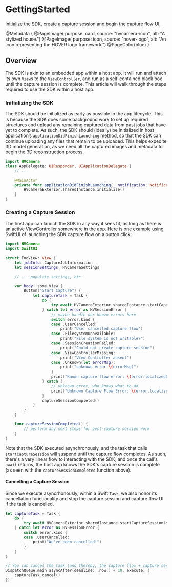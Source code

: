 # GettingStarted

Initialize the SDK, create a capture session and begin the capture flow UI.

@Metadata {
    @PageImage(
        purpose: card, 
        source: "hvcamera-icon", 
        alt: "A stylized house.")
    @PageImage(
        purpose: icon, 
        source: "hover-logo", 
        alt: "An icon representing the HOVER logo framework.")
    @PageColor(blue)
}

## Overview

The SDK is akin to an embedded app within a host app. It will run and attach its own `View`s to the `ViewController`, and run as a self-contained black box until the capture session is complete.
This article will walk through the steps required to use the SDK within a host app.

### Initializing the SDK

The SDK should be initialized as early as possible in the app lifecycle. This is because the SDK does some background work to set up required structures and upload any remaining captured data from past jobs that have yet to complete.
As such, the SDK should (ideally) be initialized in host application’s `applicationDidFinishLaunching` method, so that the SDK can continue uploading any files that remain to be uploaded. This helps expedite 3D model generation, as we need all the captured images and metadata to begin the 3D reconstruction process.

```swift
import HVCamera
class AppDelegate: UIResponder, UIApplicationDelegate {
    // ...

    @MainActor
    private func applicationDidFinishLaunching(_ notification: Notification) {
        HVCameraExterior.sharedInstance.initialize()
    }
}
```

### Creating a Capture Session

The host app can launch the SDK in any way it sees fit, as long as there is an active ViewController somewhere in the app. Here is one example using SwiftUI of launching the SDK capture flow on a button click:

```swift
import HVCamera
import SwiftUI

struct FooView: View {
    let jobInfo: CaptureJobInformation
    let sessionSettings: HVCameraSettings

    // ... populate settings, etc. 

    var body: some View {
        Button("Start Capture") {
            let captureTask = Task {
                do {
                    try await HVCameraExterior.sharedInstance.startCaptureSession(settings: sessionSettings, info: jobInfo)
                } catch let error as HVSessionError {
                    // maybe handle our known errors here
                    switch error.kind {
                    case .UserCancelled:
                        print("User cancelled capture flow")
                    case .FilesystemUnavailable:
                        print("File system is not writable?")
                    case .SessionCreationFailed:
                        print("Could not create capture session")
                    case .ViewControllerMissing:
                        print("View Controller absent")
                    case .Unknown(let errorMsg):
                        print("unknown error \(errorMsg)")
                    }
                    print("Known capture flow error: \(error.localizedDescription)")
                } catch {
                    // unknown error, who knows what to do
                    print("Unknown Capture Flow Error: \(error.localizedDescription)")
                }
                captureSessionCompleted()
            }
        }
    }

    func captureSessionCompleted() {
        // perform any next steps for post-capture session work
    }
}
```

Note that the SDK executed asynchronously, and the task that calls ``startCaptureSession`` will suspend until the capture flow completes. As such, there's a very linear flow to interacting with the SDK, and once the call's `await` returns, the host app knows the SDK's capture session is complete (as seen with the `captureSessionCompleted` function above).

#### Cancelling a Capture Session

Since we execute asyncrhonously, within a Swift ``Task``, we also honor its cancellation functionality and stop the capture session and capture flow UI if the task is cancelled. 

```swift
let captureTask = Task {
    do {
        try await HVCameraExterior.sharedInstance.startCaptureSession(settings: sessionSettings, info: jobInfo)
    } catch let error as HVSessionError {
        switch error.kind {
        case .UserCancelled:
            print("We've been cancelled!")
        }
    }
}

// You can cancel the task (and thereby, the capture flow + capture session) like this:
DispatchQueue.main.asyncAfter(deadline: .now() + 10, execute: {
    captureTask.cancel()
})
```
